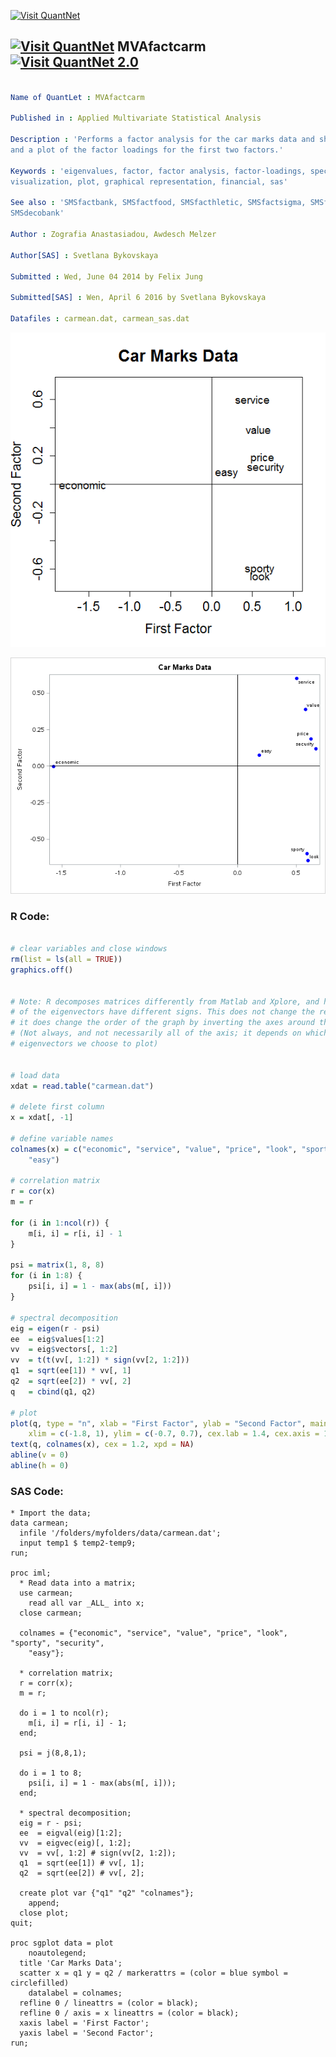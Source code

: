 
[<img src="https://github.com/QuantLet/Styleguide-and-FAQ/blob/master/pictures/banner.png" width="888" alt="Visit QuantNet">](http://quantlet.de/)

## [<img src="https://github.com/QuantLet/Styleguide-and-FAQ/blob/master/pictures/qloqo.png" alt="Visit QuantNet">](http://quantlet.de/) **MVAfactcarm** [<img src="https://github.com/QuantLet/Styleguide-and-FAQ/blob/master/pictures/QN2.png" width="60" alt="Visit QuantNet 2.0">](http://quantlet.de/)

```yaml

Name of QuantLet : MVAfactcarm

Published in : Applied Multivariate Statistical Analysis

Description : 'Performs a factor analysis for the car marks data and shows the eigenvalues of r-psi
and a plot of the factor loadings for the first two factors.'

Keywords : 'eigenvalues, factor, factor analysis, factor-loadings, spectral-decomposition, data
visualization, plot, graphical representation, financial, sas'

See also : 'SMSfactbank, SMSfactfood, SMSfacthletic, SMSfactsigma, SMSfactushealth, MVAdecofood,
SMSdecobank'

Author : Zografia Anastasiadou, Awdesch Melzer

Author[SAS] : Svetlana Bykovskaya

Submitted : Wed, June 04 2014 by Felix Jung

Submitted[SAS] : Wen, April 6 2016 by Svetlana Bykovskaya

Datafiles : carmean.dat, carmean_sas.dat

```

![Picture1](MVAfactcarm_1.png)

![Picture2](MVAfactcarm_sas.png)


### R Code:
```r

# clear variables and close windows
rm(list = ls(all = TRUE))
graphics.off()


# Note: R decomposes matrices differently from Matlab and Xplore, and hence some
# of the eigenvectors have different signs. This does not change the results, but
# it does change the order of the graph by inverting the axes around the origin
# (Not always, and not necessarily all of the axis; it depends on which
# eigenvectors we choose to plot)


# load data
xdat = read.table("carmean.dat")

# delete first column
x = xdat[, -1]

# define variable names
colnames(x) = c("economic", "service", "value", "price", "look", "sporty", "security", 
    "easy")

# correlation matrix
r = cor(x)
m = r

for (i in 1:ncol(r)) {
    m[i, i] = r[i, i] - 1
}

psi = matrix(1, 8, 8)
for (i in 1:8) {
    psi[i, i] = 1 - max(abs(m[, i]))
}

# spectral decomposition
eig = eigen(r - psi)
ee  = eig$values[1:2]
vv  = eig$vectors[, 1:2]
vv  = t(t(vv[, 1:2]) * sign(vv[2, 1:2]))
q1  = sqrt(ee[1]) * vv[, 1]
q2  = sqrt(ee[2]) * vv[, 2]
q   = cbind(q1, q2)

# plot
plot(q, type = "n", xlab = "First Factor", ylab = "Second Factor", main = "Car Marks Data", 
    xlim = c(-1.8, 1), ylim = c(-0.7, 0.7), cex.lab = 1.4, cex.axis = 1.4, cex.main = 1.8)
text(q, colnames(x), cex = 1.2, xpd = NA)
abline(v = 0)
abline(h = 0)

```

### SAS Code:
```sas
* Import the data;
data carmean;
  infile '/folders/myfolders/data/carmean.dat';
  input temp1 $ temp2-temp9;
run;

proc iml;
  * Read data into a matrix;
  use carmean;
    read all var _ALL_ into x; 
  close carmean;
  
  colnames = {"economic", "service", "value", "price", "look", "sporty", "security", 
    "easy"}; 
  
  * correlation matrix;
  r = corr(x);
  m = r;
  
  do i = 1 to ncol(r);
    m[i, i] = r[i, i] - 1;
  end;
  
  psi = j(8,8,1);
  
  do i = 1 to 8;
    psi[i, i] = 1 - max(abs(m[, i]));
  end;
  
  * spectral decomposition;
  eig = r - psi;
  ee  = eigval(eig)[1:2];
  vv  = eigvec(eig)[, 1:2];
  vv  = vv[, 1:2] # sign(vv[2, 1:2]);
  q1  = sqrt(ee[1]) # vv[, 1];
  q2  = sqrt(ee[2]) # vv[, 2];

  create plot var {"q1" "q2" "colnames"};
    append;
  close plot;
quit;

proc sgplot data = plot
    noautolegend;
  title 'Car Marks Data';
  scatter x = q1 y = q2 / markerattrs = (color = blue symbol = circlefilled)
    datalabel = colnames;
  refline 0 / lineattrs = (color = black);
  refline 0 / axis = x lineattrs = (color = black);
  xaxis label = 'First Factor';
  yaxis label = 'Second Factor';
run;

```
